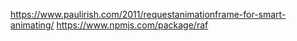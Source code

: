 https://www.paulirish.com/2011/requestanimationframe-for-smart-animating/
https://www.npmjs.com/package/raf
